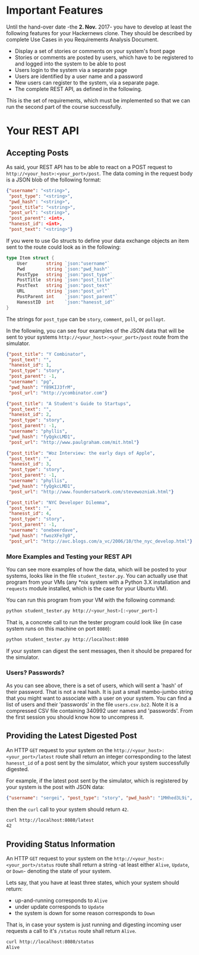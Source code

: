 # Important Features

Until the hand-over date -the **2. Nov.** 2017- you have to develop at least the following features for your Hackernews clone. They should be described by complete Use Cases in you Requirements Analysis Document. 

  * Display a set of stories or comments on your system's front page
  * Stories or comments are posted by users, which have to be registered to and logged into the system to be able to post
  * Users login to the system via a separate page
  * Users are identified by a user name and a password
  * New users can register to the system, via a separate page.
  * The complete REST API, as defined in the following.

This is the set of requirements, which must be implemented so that we can run the second part of the course successfully.


# Your REST API

## Accepting Posts

As said, your REST API has to be able to react on a POST request to `http://<your_host>:<your_port>/post`. The data coming in the request body is a JSON blob of the following format:

```json
{"username": "<string>", 
 "post_type": "<string>", 
 "pwd_hash": "<string>", 
 "post_title": "<string>",
 "post_url": "<string>", 
 "post_parent": <int>, 
 "hanesst_id": <int>, 
 "post_text": "<string>"}
```

If you were to use Go structs to define your data exchange objects an item sent to the route could look as in the following:

```Go
type Item struct {
    User       string `json:"username"`
    Pwd        string `json:"pwd_hash"`
    PostType   string `json:"post_type"`
    PostTitle  string `json:"post_title"`
    PostText   string `json:"post_text"`
    URL        string `json:"post_url"`
    PostParent int    `json:"post_parent"`
    HanesstID  int    `json:"hanesst_id"`
}
```

The strings for `post_type` can be `story`, `comment`, `poll`, or `pollopt`.

In the following, you can see four examples of the JSON data that will be sent to your systems `http://<your_host>:<your_port>/post` route from the simulator.

```json
{"post_title": "Y Combinator", 
 "post_text": "", 
 "hanesst_id": 1, 
 "post_type": "story", 
 "post_parent": -1, 
 "username": "pg", 
 "pwd_hash": "Y89KIJ3frM", 
 "post_url": "http://ycombinator.com"}
```

```json
{"post_title": "A Student's Guide to Startups", 
 "post_text": "", 
 "hanesst_id": 2, 
 "post_type": "story", 
 "post_parent": -1, 
 "username": "phyllis", 
 "pwd_hash": "fyQgkcLMD1", 
 "post_url": "http://www.paulgraham.com/mit.html"}
```

```json
{"post_title": "Woz Interview: the early days of Apple", 
 "post_text": "", 
 "hanesst_id": 3, 
 "post_type": "story", 
 "post_parent": -1, 
 "username": "phyllis", 
 "pwd_hash": "fyQgkcLMD1", 
 "post_url": "http://www.foundersatwork.com/stevewozniak.html"}
```

```json
{"post_title": "NYC Developer Dilemma", 
 "post_text": "", 
 "hanesst_id": 4, 
 "post_type": "story", 
 "post_parent": -1, 
 "username": "onebeerdave", 
 "pwd_hash": "fwozXFe7g0", 
 "post_url": "http://avc.blogs.com/a_vc/2006/10/the_nyc_develop.html"}
```

### More Examples and Testing your REST API

You can see more examples of how the data, which will be posted to your systems, looks like in the file `student_tester.py`. You can actually use that program from your VMs (any \*nix system with a Python 3.X installation and `requests` module installed, which is the case for your Ubuntu VM).

You can run this program from your VM with the following command:

```bash
python student_tester.py http://<your_host>[:<your_port>]
```

That is, a concrete call to run the tester program could look like (in case system runs on this machine on port `8080`):

```bash
python student_tester.py http://localhost:8080
```

If your system can digest the sent messages, then it should be prepared for the simulator.


### Users? Passwords?

As you can see above, there is a set of users, which will sent a 'hash' of their password. That is not a real hash. It is just a small mambo-jumbo string that you might want to associate with a user on your system. You can find a list of users and their 'passwords' in the file `users.csv.bz2`. Note it is a compressed CSV file containing 340992 user names and 'passwords'. From the first session you should know how to uncompress it.




## Providing the Latest Digested Post

An HTTP `GET` request to your system on the `http://<your_host>:<your_port>/latest` route shall return an integer corresponding to the latest `hanesst_id` of a post sent by the simulator, which your system successfully digested.

For example, if the latest post sent by the simulator, which is registered by your system is the post with JSON data:

```json
{"username": "sergei", "post_type": "story", "pwd_hash": "1MHhed3L9i", "post_title": "An alternative to VC: &#34;Selling In&#34;", "post_parent": -1, "hanesst_id": 42, "post_text": "", "post_url": "http://www.venturebeat.com/contributors/2006/10/10/an-alternative-to-vc-selling-in/"}
```

then the `curl` call to your system should return `42`.

```bash
curl http://localhost:8080/latest
42
```


## Providing Status Information

An HTTP `GET` request to your system on the `http://<your_host>:<your_port>/status` route shall return a string -at least either `Alive`, `Update`, or `Down`- denoting the state of your system.

Lets say, that you have at least three states, which your system should return:

  * up-and-running corresponds to `Alive`
  * under update corresponds to `Update`
  * the system is down for some reason corresponds to `Down`


That is, in case your system is just running and digesting incoming user requests a call to it's `/status` route shall return `Alive`.

```bash
curl http://localhost:8080/status
Alive
```

